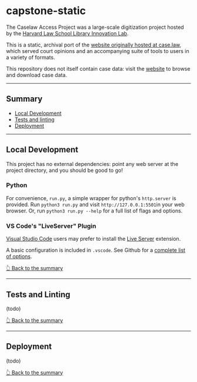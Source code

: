 # capstone-static

The Caselaw Access Project was a large-scale digitization project hosted by the [Harvard Law School Library Innovation Lab](http://lil.law.harvard.edu/).

This is a static, archival port of the [website originally hosted at case.law](https://github.com/harvard-lil/capstone), which served court opinions and an accompanying suite of tools to users in a variety of formats.

This repository does not itself contain case data: visit the [website](https://case.law) to browse and download case data.


---

## Summary
- [Local Development](#local-development)
- [Tests and linting](#tests-and-linting)
- [Deployment](#deployment)


---

## Local Development

This project has no external dependencies: point any web server at the project directory, and you should be good to go!


### Python

For convenience, `run.py`, a simple wrapper for python's `http.server` is provided. Run `python3 run.py` and visit `http://127.0.0.1:5501`in your web browser. Or, run `python3 run.py --help` for a full list of flags and options.


### VS Code's "LiveServer" Plugin

[Visual Studio Code](https://code.visualstudio.com/) users may prefer to install the [Live Server](https://marketplace.visualstudio.com/items?itemName=ritwickdey.LiveServer) extension.

A basic configuration is included in `.vscode`. See Github for a [complete list of options](https://github.com/ritwickdey/vscode-live-server/blob/HEAD/docs/settings.md).


[👆 Back to the summary](#summary)

---

## Tests and Linting
(todo)


[👆 Back to the summary](#summary)

---

## Deployment
(todo)


[👆 Back to the summary](#summary)
